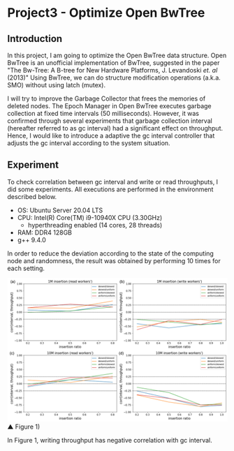 # Project3 - Optimize Open BwTree

## Introduction
In this project, I am going to optimize the Open BwTree data structure.
Open BwTree is an unofficial implementation of BwTree, suggested in the paper "The Bw-Tree: A B-tree for New Hardware Platforms, J. Levandoski *et. al* (2013)"
Using BwTree, we can do structure modification operations (a.k.a. SMO) without using latch (mutex).

I will try to improve the Garbage Collector that frees the memories of deleted nodes.
The Epoch Manager in Open BwTree executes garbage collection at fixed time intervals (50 milliseconds).
However, it was confirmed through several experiments that garbage collection interval (hereafter referred to as gc interval) had a significant effect on throughput.
Hence, I would like to introduce a adaptive the gc interval controller that adjusts the gc interval according to the system situation.

## Experiment

To check correlation between gc interval and write or read throughputs, I did some experiments.
All executions are performed in the environment described below.

- OS: Ubuntu Server 20.04 LTS
- CPU: Intel(R) Core(TM) i9-10940X CPU (3.30GHz)
  - hyperthreading enabled (14 cores, 28 threads)
- RAM: DDR4 128GB
- g++ 9.4.0

In order to reduce the deviation according to the state of the computing node and randomness, the result was obtained by performing 10 times for each setting.

![corr_fig](resource/corr_fig.png)
▲ Figure 1) 

In Figure 1, writing throughput has negative correlation with gc interval.